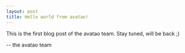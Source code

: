 ```yaml
---
layout: post
title: Hello world from avatao!
---
```


This is the first blog post of the avatao team. Stay tuned, will be back ;)

-- the avatao team